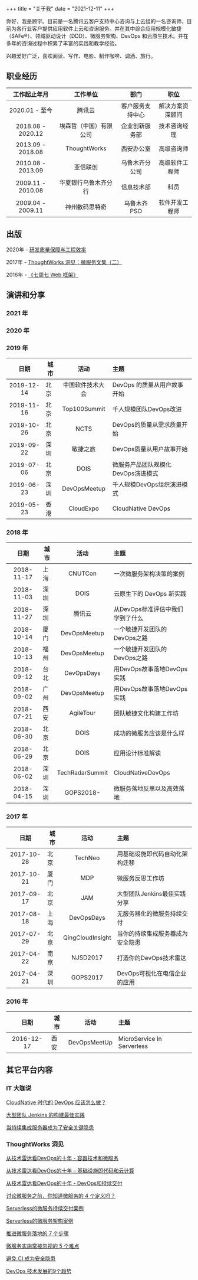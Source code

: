 +++
title = "关于我"
date = "2021-12-11"
+++

你好，我是顾宇。目前是一名腾讯云客户支持中心咨询与上云组的一名咨询师，目前为各行业客户提供应用软件上云和咨询服务。并在其中综合应用规模化敏捷（SAFe®）、领域驱动设计（DDD）、微服务架构、DevOps 和云原生技术。并在多年的咨询过程中积累了丰富的实践和教学经验。

兴趣爱好广泛，喜欢阅读、写作、电影、制作咖啡、调酒、旅行。

## 职业经历

|工作起止年月|工作单位|部门|职位|
|:----:|:----:|:----:|:----:|
|2020.01 - 至今|腾讯云|客户服务支持中心|解决方案资深顾问|
|2018.08 - 2020.12|埃森哲（中国）有限公司|企业创新服务部|技术咨询经理|
|2013.09 - 2018.08|ThoughtWorks|西安办公室|高级咨询师|
|2010.08 - 2013.09|亚信联创|乌鲁木齐分公司|高级软件工程师|
|2009.11 - 2010.08|华夏银行乌鲁木齐分行|信息技术部|科员|
|2009.04 - 2009.11|神州数码思特奇|乌鲁木齐 PSO|软件开发工程师|

## 出版

2020年 - [研发质量保障与工程效率](https://book.douban.com/subject/35413388/)

2017年 - [ThoughtWorks 洞见：微服务文集（二）](https://read.amazon.cn/kp/embed?asin=B076X4NS7F&preview=newtab&linkCode=kpe&ref_=cm_sw_r_kb_dp_rRMMAbY2GMZG8)

2016年 - [《七周七 Web 框架》](https://book.douban.com/subject/26583236/)

## 演讲和分享

### 2021 年

### 2020 年

### 2019 年

|日期|城市|活动|主题|
|:----:|----|:----:|:----|
|2019-12-14|北京|中国软件技术大会|DevOps 的质量从用户故事开始|
|2019-11-16|北京|Top100Summit|千人规模团队DevOps改进|
|2019-10-26|北京|NCTS|DevOps的质量从需求质量开始|
|2019-09-22|深圳|敏捷之旅|DevOps质量从用户故事开始|
|2019-07-06|北京|DOIS|微服务产品团队规模化DevOps演进模式|
|2019-06-23|深圳|DevOpsMeetup|千人规模DevOps组织演进模式|
|2019-05-23|香港|CloudExpo|CloudNative DevOps|

### 2018 年

|日期|城市|活动|主题|
|:----:|----|:----:|:----|
|2018-11-17|上海|CNUTCon|一次微服务架构决策的案例|
|2018-11-03|深圳|DOIS|云原生下的 DevOps 新实践|
|2018-11-27|深圳|腾讯云|从DevOps标准评估中我们学到了什么|
|2018-10-14|厦门|DevOpsMeetup|一个敏捷开发团队的DevOps之路|
|2018-10-13|福州|DevOpsMeetup|一个敏捷开发团队的DevOps之路|
|2018-09-12|台北|DevOpsDays|用DevOps故事落地DevOps实践|
|2018-09-02|广州|DevOpsMeetup|用DevOps故事落地DevOps实践|
|2018-07-21|西安|AgileTour|团队敏捷文化构建工作坊|
|2018-06-30|北京|DOIS|成功的微服务应该是什么样|
|2018-06-29|北京|DOIS|应用设计标准解读|
|2018-06-02|深圳|TechRadarSummit|CloudNativeDevOps|
|2018-04-15|深圳|GOPS2018-|微服务落地反思以及高效落地|

### 2017 年

|日期|城市|活动|主题|
|:----:|----|:----:|:----|
|2017-10-28|北京|TechNeo|用基础设施即代码自动化架构迁移|
|2017-10-21|厦门|MDP|微服务反思工作坊|
|2017-09-17|北京|JAM|大型团队Jenkins最佳实践分享|
|2017-08-18|上海|DevOpsDays|无服务器化的微服务持续交付|
|2017-07-29|北京|QingCloudInsight|当你的持续集成服务器成为安全隐患|
|2017-04-22|南京|NJSD2017|打造你的DevOps技术雷达|
|2017-04-21|深圳|GOPS2017|DevOps可视化在电信企业的应用|

### 2016 年

|日期|城市|活动|主题|
|:----:|----|:----:|:----|
|2016-12-17|西安|DevOpsMeetUp|MicroService In Serverless|

## 其它平台内容

### IT 大咖说

[CloudNative 时代的 DevOps 应该怎么做？](http://www.itdks.com/dakalive/detail/12289)

[大型团队 Jenkins 的构建最佳实践](http://www.itdks.com/dakalive/detail/5450)

[当持续集成服务器成为了安全关键隐患](http://www.itdks.com/dakalive/detail/3659)

### ThoughtWorks 洞见

[从技术雷达看​DevOps的十年 - 容器技术和微服务](https://insights.thoughtworks.cn/container-technology-and-micro-services/)

[从技术雷达看DevOps的十年 – 基础设施即代码和云计算](https://insights.thoughtworks.cn/infrastructure-as-code-and-cloud-computing/)

[从技术雷达看DevOps的十年 - DevOps和持续交付](https://insights.thoughtworks.cn/devops-and-continuous-delivery/)

[讨论微服务之前，你知道微服务的 4 个定义吗？](https://insights.thoughtworks.cn/four-definitions-of-microservices/)

[Serverless的微服务持续交付案例](https://insights.thoughtworks.cn/case-of-serverless-microservices-continuous-delivery/)

[Serverless的微服务架构案例](https://insights.thoughtworks.cn/serverless-microservices-architecture-case/)

[推进微服务落地的 7 个步骤](https://insights.thoughtworks.cn/improve-the-efficiency-of-microservices/)

[微服务实施常被忽视的 5 个难点](http://insights.thoughtworks.cn/five-problems-of-microservices/)

[避免 CI 成为安全隐患](http://insights.thoughtworks.cn/to-avoid-ci-become-a-security-risk/)

[DevOps 技术发展的9个趋势](http://insights.thoughtworks.cn/nine-trends-of-devops/)
